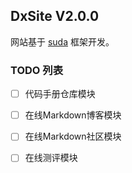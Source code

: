 ## DxSite V2.0.0
网站基于 [suda](https://github.com/DXkite/suda) 框架开发。

### TODO 列表 
- [ ] 代码手册仓库模块
- [ ] 在线Markdown博客模块
- [ ] 在线Markdown社区模块
- [ ] 在线测评模块

